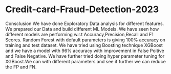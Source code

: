 # Credit-card-Fraud-Detection-2023
Consclusion
We have done Exploratory Data analysis for different features.
We prepared our Data and build different ML Models.
We have seen how different models are performing w.r.t Accuracy,Precision,Recall and F1 Scores.
Random Forest with default parameters is giving 100% accuracy on training and test dataset.
We have tried using Boosting technique XGBoost and we have a model with 96% accuracy with improvement in False Poitive and False Negative.
We have further tried doing hyper parameter tuning for XGBoost.We can with different parameters and see if further we can reduce the FP and FN.
